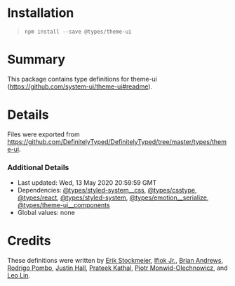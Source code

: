 # Installation
> `npm install --save @types/theme-ui`

# Summary
This package contains type definitions for theme-ui (https://github.com/system-ui/theme-ui#readme).

# Details
Files were exported from https://github.com/DefinitelyTyped/DefinitelyTyped/tree/master/types/theme-ui.

### Additional Details
 * Last updated: Wed, 13 May 2020 20:59:59 GMT
 * Dependencies: [@types/styled-system__css](https://npmjs.com/package/@types/styled-system__css), [@types/csstype](https://npmjs.com/package/@types/csstype), [@types/react](https://npmjs.com/package/@types/react), [@types/styled-system](https://npmjs.com/package/@types/styled-system), [@types/emotion__serialize](https://npmjs.com/package/@types/emotion__serialize), [@types/theme-ui__components](https://npmjs.com/package/@types/theme-ui__components)
 * Global values: none

# Credits
These definitions were written by [Erik Stockmeier](https://github.com/erikdstock), [Ifiok Jr.](https://github.com/ifiokjr), [Brian Andrews](https://github.com/sbardian), [Rodrigo Pombo](https://github.com/pomber), [Justin Hall](https://github.com/wKovacs64), [Prateek Kathal](https://github.com/prateekkathal), [Piotr Monwid-Olechnowicz](https://github.com/hasparus), and [Leo Lin](https://github.com/leocantthinkfoaname).
